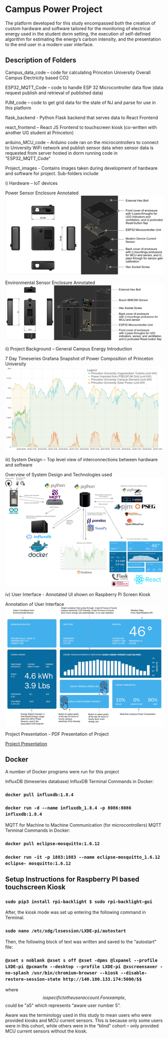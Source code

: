 # Campus Power Project

The platform developed for this study encompassed both the creation of custom hardware and software tailored for the
monitoring of electrical energy used in the student dorm setting, the execution of self-defined algorithm for estimating
the energy’s carbon intensity, and the presentation to the end user in a modern user interface.

## Description of Folders

Campus_data_code – code for calculating Princeton University Overall Campus Electricity based CO2

ESP32_MQTT_Code – code to handle ESP 32 Microcontroller data flow (data request publish and retrieval of published data)

PJM_code – code to get grid data for the state of NJ and parse for use in this platform

flask_backend - Python Flask backend that serves data to React Frontend

react_frontend – React JS Frontend to touchscreen kiosk (co-written with another UG student at Princeton)

arduino_MCU_code – Arduino code ran on the microcontrollers to connect to University WiFi network and publish sensor data
when sensor data is requested from server hosted in dorm running code in "ESP32_MQTT_Code"

Project_images - Contains images taken during development of hardware and software for project. Sub-folders include

i) Hardware – IoT devices

Power Sensor Enclosure Annotated
![Power Sensor Enclosure Annotated](https://github.com/kiera-ann/campus_energy_project/blob/master/Project_images/readme%20Images/Power%20Sensor%20Enclosure%20Annotated.png)

Environmental Sensor Enclosure Annotated
![Environmental Sensor Enclosure Annotated](https://github.com/kiera-ann/campus_energy_project/blob/master/Project_images/readme%20Images/Enviro%20Sensor%20Enclosure%20annotated.png)

ii) Project Background – General Campus Energy Introduction

7 Day Timeseries Grafana Snapshot of Power Composition of Princeton University
![PU 7 day Power Composition timeseries graph](https://github.com/kiera-ann/campus_energy_project/blob/master/Project_images/readme%20Images/PU%207%20day%20Power%20Composition%20timeseries%20graph.png)

iii) System Design – Top level view of interconnections between hardware and software

Overview of System Design and Technologies used
![Overview System Design data flow](https://github.com/kiera-ann/campus_energy_project/blob/master/Project_images/readme%20Images/Overview%20System%20Design%20data%20flow.png)

iv) User Interface - Annotated UI shown on Raspberry Pi Screen Kiosk

Annotation of User Interface
![UI annotated](https://github.com/kiera-ann/campus_energy_project/blob/master/Project_images/readme%20Images/UI%20annotated.png)

Project Presentation - PDF Presentation of Project

[Project Presentation](https://github.com/kiera-ann/campus_energy_project/blob/master/Project%20Presentation/Robinson_Kiera%20Senior%20Thesis%20Presentation%2011_08_2021%20(optimized).pdf)

## Docker

A number of Docker programs were run for this project

InfluxDB (timeseries database)
InfluxDB Terminal Commands in Docker:

### `docker pull influxdb:1.8.4`

### `docker run -d --name influxdb_1.8.4 -p 8086:8086 influxdb:1.8.4`

MQTT for Machine to Machine Communication (for microcontrollers)
MQTT Terminal Commands in Docker:

### `docker pull eclipse-mosquitto:1.6.12`

### `docker run -it -p 1883:1883 --name eclipse-mosquitto_1.6.12 eclipse- mosquitto:1.6.12`

## Setup Instructions for Raspberry PI based touchscreen Kiosk

### `sudo pip3 install rpi-backlight $ sudo rpi-backlight-gui`

After, the kiosk mode was set up entering the following command in Terminal.

### `sudo nano /etc/xdg/lxsession/LXDE-pi/autostart`

Then, the following block of text was written and saved to the “autostart” file:

### `@xset s noblank @xset s off @xset -dpms @lxpanel --profile LXDE-pi @pcmanfm --desktop --profile LXDE-pi @xscreensaver -no-splash /usr/bin/chromium-browser --kiosk --disable-restore-session-state http://140.180.133.174:5000/$$`

where $$ is specific to the user account. For example, $$ could be "a5" which represents “aware user number 5”.

Aware was the terminology used in this study to mean users who were provided kiosks and MCU current sensors. This is
because only some users were in this cohort, while others were in the “blind” cohort – only provided MCU current sensors
without the kiosk.